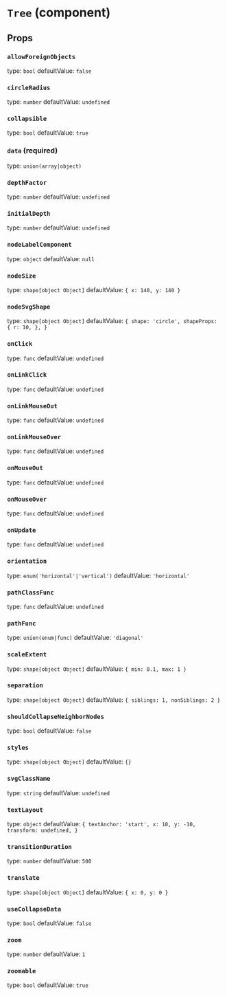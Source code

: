 `Tree` (component)
==================



Props
-----

### `allowForeignObjects`

type: `bool`
defaultValue: `false`


### `circleRadius`

type: `number`
defaultValue: `undefined`


### `collapsible`

type: `bool`
defaultValue: `true`


### `data` (required)

type: `union(array|object)`


### `depthFactor`

type: `number`
defaultValue: `undefined`


### `initialDepth`

type: `number`
defaultValue: `undefined`


### `nodeLabelComponent`

type: `object`
defaultValue: `null`


### `nodeSize`

type: `shape[object Object]`
defaultValue: `{ x: 140, y: 140 }`


### `nodeSvgShape`

type: `shape[object Object]`
defaultValue: `{
  shape: 'circle',
  shapeProps: {
    r: 10,
  },
}`


### `onClick`

type: `func`
defaultValue: `undefined`


### `onLinkClick`

type: `func`
defaultValue: `undefined`


### `onLinkMouseOut`

type: `func`
defaultValue: `undefined`


### `onLinkMouseOver`

type: `func`
defaultValue: `undefined`


### `onMouseOut`

type: `func`
defaultValue: `undefined`


### `onMouseOver`

type: `func`
defaultValue: `undefined`


### `onUpdate`

type: `func`
defaultValue: `undefined`


### `orientation`

type: `enum('horizontal'|'vertical')`
defaultValue: `'horizontal'`


### `pathClassFunc`

type: `func`
defaultValue: `undefined`


### `pathFunc`

type: `union(enum|func)`
defaultValue: `'diagonal'`


### `scaleExtent`

type: `shape[object Object]`
defaultValue: `{ min: 0.1, max: 1 }`


### `separation`

type: `shape[object Object]`
defaultValue: `{ siblings: 1, nonSiblings: 2 }`


### `shouldCollapseNeighborNodes`

type: `bool`
defaultValue: `false`


### `styles`

type: `shape[object Object]`
defaultValue: `{}`


### `svgClassName`

type: `string`
defaultValue: `undefined`


### `textLayout`

type: `object`
defaultValue: `{
  textAnchor: 'start',
  x: 10,
  y: -10,
  transform: undefined,
}`


### `transitionDuration`

type: `number`
defaultValue: `500`


### `translate`

type: `shape[object Object]`
defaultValue: `{ x: 0, y: 0 }`


### `useCollapseData`

type: `bool`
defaultValue: `false`


### `zoom`

type: `number`
defaultValue: `1`


### `zoomable`

type: `bool`
defaultValue: `true`

